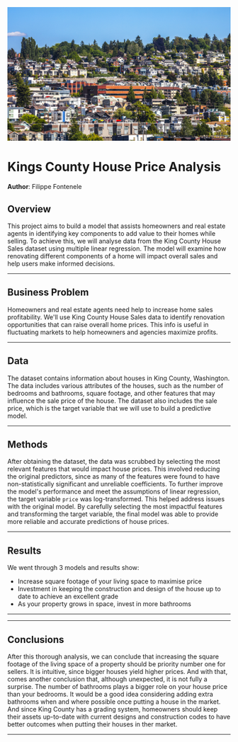 ![Image Title](images/kc_house.jpeg)

# Kings County House Price Analysis

**Author**: Filippe Fontenele

## Overview

This project aims to build a model that assists homeowners and real estate agents in identifying key components to add value to their homes while selling. To achieve this, we will analyse data from the King County House Sales dataset using multiple linear regression. The model will examine how renovating different components of a home will impact overall sales and help users make informed decisions.

***

## Business Problem

Homeowners and real estate agents need help to increase home sales profitability. We'll use King County House Sales data to identify renovation opportunities that can raise overall home prices. This info is useful in fluctuating markets to help homeowners and agencies maximize profits.


***

## Data

The dataset contains information about houses in King County, Washington. The data includes various attributes of the houses, such as the number of bedrooms and bathrooms, square footage, and other features that may influence the sale price of the house. The dataset also includes the sale price, which is the target variable that we will use to build a predictive model.
 

***

## Methods

After obtaining the dataset, the data was scrubbed by selecting the most relevant features that would impact house prices. This involved reducing the original predictors, since as many of the features were found to have non-statistically significant and unreliable coefficients. To further improve the model's performance and meet the assumptions of linear regression, the target variable `price` was log-transformed. This helped address issues with the original model. By carefully selecting the most impactful features and transforming the target variable, the final model was able to provide more reliable and accurate predictions of house prices.

***

## Results


We went through 3 models and results show:

- Increase square footage of your living space to maximise price
- Investment in keeping the construction and design of the house up to date to achieve an excellent grade
- As your property grows in space, invest in more bathrooms

***

***



## Conclusions

After this thorough analysis, we can conclude that increasing the square footage of the living space of a property should be priority number one for sellers. It is intuitive, since bigger houses yield higher prices. And with that, comes another conclusion that, although unexpected, it is not fully a surprise. The number of bathrooms plays a bigger role on your house price than your bedrooms. It would be a good idea considering adding extra bathrooms when and where possible once putting a house in the market.
And since King County has a grading system, homeowners should keep their assets up-to-date with current designs and construction codes to have better outcomes when putting their houses in ther market.

***